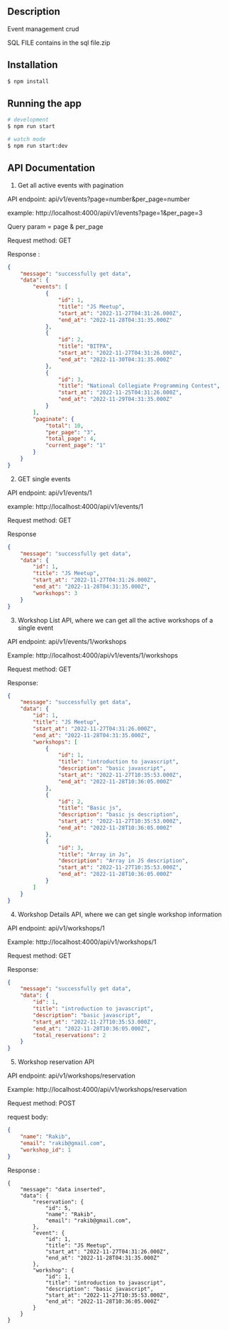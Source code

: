 

## Description

Event management crud 

SQL FILE contains in the sql file.zip

## Installation

```bash
$ npm install
```

## Running the app

```bash
# development
$ npm run start

# watch mode
$ npm run start:dev

```


## API Documentation 

1. Get all active events with pagination

API endpoint: api/v1/events?page=number&per_page=number

example: http://localhost:4000/api/v1/events?page=1&per_page=3

Query param = page & per_page

Request method: GET

Response : 
```json
{
    "message": "successfully get data",
    "data": {
        "events": [
            {
                "id": 1,
                "title": "JS Meetup",
                "start_at": "2022-11-27T04:31:26.000Z",
                "end_at": "2022-11-28T04:31:35.000Z"
            },
            {
                "id": 2,
                "title": "BITPA",
                "start_at": "2022-11-27T04:31:26.000Z",
                "end_at": "2022-11-30T04:31:35.000Z"
            },
            {
                "id": 3,
                "title": "National Collegiate Programming Contest",
                "start_at": "2022-11-25T04:31:26.000Z",
                "end_at": "2022-11-29T04:31:35.000Z"
            }
        ],
        "paginate": {
            "total": 10,
            "per_page": "3",
            "total_page": 4,
            "current_page": "1"
        }
    }
}

``` 

2. GET single events

API endpoint:  api/v1/events/1

example: http://localhost:4000/api/v1/events/1

Request method: GET

Response 
```json
{
    "message": "successfully get data",
    "data": {
        "id": 1,
        "title": "JS Meetup",
        "start_at": "2022-11-27T04:31:26.000Z",
        "end_at": "2022-11-28T04:31:35.000Z",
        "workshops": 3
    }
}
````

3. Workshop List API, where we can get all the active workshops of a single
event

API endpoint: api/v1/events/1/workshops

Example:  http://localhost:4000/api/v1/events/1/workshops

Request method: GET

Response: 
```json
{
    "message": "successfully get data",
    "data": {
        "id": 1,
        "title": "JS Meetup",
        "start_at": "2022-11-27T04:31:26.000Z",
        "end_at": "2022-11-28T04:31:35.000Z",
        "workshops": [
            {
                "id": 1,
                "title": "introduction to javascript",
                "description": "basic javascript",
                "start_at": "2022-11-27T10:35:53.000Z",
                "end_at": "2022-11-28T10:36:05.000Z"
            },
            {
                "id": 2,
                "title": "Basic js",
                "description": "basic js description",
                "start_at": "2022-11-27T10:35:53.000Z",
                "end_at": "2022-11-28T10:36:05.000Z"
            },
            {
                "id": 3,
                "title": "Array in Js",
                "description": "Array in JS description",
                "start_at": "2022-11-27T10:35:53.000Z",
                "end_at": "2022-11-28T10:36:05.000Z"
            }
        ]
    }
}
```

4. Workshop Details API, where we can get single workshop information

API endpoint: api/v1/workshops/1

Example: http://localhost:4000/api/v1/workshops/1

Request method: GET

Response: 
```json
{
    "message": "successfully get data",
    "data": {
        "id": 1,
        "title": "introduction to javascript",
        "description": "basic javascript",
        "start_at": "2022-11-27T10:35:53.000Z",
        "end_at": "2022-11-28T10:36:05.000Z",
        "total_reservations": 2
    }
}
```

5. Workshop reservation API

API endpoint: api/v1/workshops/reservation

Example: http://localhost:4000/api/v1/workshops/reservation

Request method: POST

request body: 
```json
{
    "name": "Rakib",
    "email": "rakib@gmail.com",
    "workshop_id": 1
}
```

Response : 
```
{
    "message": "data inserted",
    "data": {
        "reservation": {
            "id": 5,
            "name": "Rakib",
            "email": "rakib@gmail.com",
        },
        "event": {
            "id": 1,
            "title": "JS Meetup",
            "start_at": "2022-11-27T04:31:26.000Z",
            "end_at": "2022-11-28T04:31:35.000Z"
        },
        "workshop": {
            "id": 1,
            "title": "introduction to javascript",
            "description": "basic javascript",
            "start_at": "2022-11-27T10:35:53.000Z",
            "end_at": "2022-11-28T10:36:05.000Z"
        }
    }
}

```


